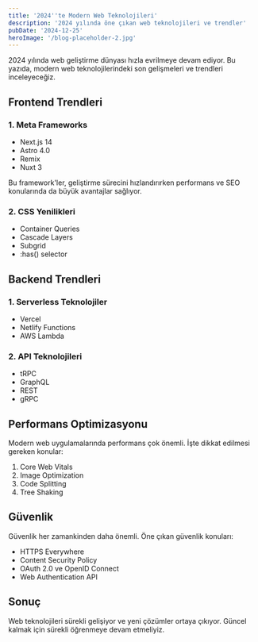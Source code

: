 ```yaml
---
title: '2024''te Modern Web Teknolojileri'
description: '2024 yılında öne çıkan web teknolojileri ve trendler'
pubDate: '2024-12-25'
heroImage: '/blog-placeholder-2.jpg'
---
```


2024 yılında web geliştirme dünyası hızla evrilmeye devam ediyor. Bu yazıda, modern web teknolojilerindeki son gelişmeleri ve trendleri inceleyeceğiz.

## Frontend Trendleri

### 1. Meta Frameworks
- Next.js 14
- Astro 4.0
- Remix
- Nuxt 3

Bu framework'ler, geliştirme sürecini hızlandırırken performans ve SEO konularında da büyük avantajlar sağlıyor.

### 2. CSS Yenilikleri
- Container Queries
- Cascade Layers
- Subgrid
- :has() selector

## Backend Trendleri

### 1. Serverless Teknolojiler
- Vercel
- Netlify Functions
- AWS Lambda

### 2. API Teknolojileri
- tRPC
- GraphQL
- REST
- gRPC

## Performans Optimizasyonu

Modern web uygulamalarında performans çok önemli. İşte dikkat edilmesi gereken konular:

1. Core Web Vitals
2. Image Optimization
3. Code Splitting
4. Tree Shaking

## Güvenlik

Güvenlik her zamankinden daha önemli. Öne çıkan güvenlik konuları:

- HTTPS Everywhere
- Content Security Policy
- OAuth 2.0 ve OpenID Connect
- Web Authentication API

## Sonuç

Web teknolojileri sürekli gelişiyor ve yeni çözümler ortaya çıkıyor. Güncel kalmak için sürekli öğrenmeye devam etmeliyiz.
